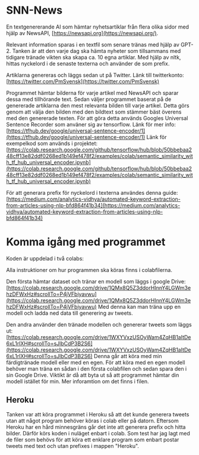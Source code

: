 # SNN-News

En textgenererande AI som hämtar nyhetsartiklar från flera olika sidor med hjälp av NewsAPI,  [https://newsapi.org](https://newsapi.org/).

Relevant information sparas i en textfil som senare tränas med hjälp av GPT-2. Tanken är att den varje dag ska hämta nyheter som tillsammans med tidigare tränade vikten ska skapa ca. 10 egna artiklar. Med hjälp av nltk, hittas nyckelord i de senaste texterna och använder de som prefix.

Artiklarna genereras och läggs sedan ut på Twitter. Länk till twitterkonto:  [https://twitter.com/PmSvensk](https://twitter.com/PmSvensk)

Programmet hämtar bilderna för varje artikel med NewsAPI och sparar dessa med tillhörande text. Sedan väljer programmet baserat på de genererade artiklarna den mest relevanta bilden till varje artikel. Detta görs genom att välja den bilden med den bildtext som stämmer bäst överens med den genererade texten. För att göra detta används Googles Universal Sentence Recorder som använer sig av tensorflow. Länk för mer info:  [https://tfhub.dev/google/universal-sentence-encoder/1](https://tfhub.dev/google/universal-sentence-encoder/1)  Länk för exempelkod som används i projektet:  [https://colab.research.google.com/github/tensorflow/hub/blob/50bbebaa248cff13e82ddf0268ed1b149ef478f2/examples/colab/semantic_similarity_with_tf_hub_universal_encoder.ipynb](https://colab.research.google.com/github/tensorflow/hub/blob/50bbebaa248cff13e82ddf0268ed1b149ef478f2/examples/colab/semantic_similarity_with_tf_hub_universal_encoder.ipynb)

För att generara prefix för nyckelord i texterna användes denna guide:  [https://medium.com/analytics-vidhya/automated-keyword-extraction-from-articles-using-nlp-bfd864f41b34](https://medium.com/analytics-vidhya/automated-keyword-extraction-from-articles-using-nlp-bfd864f41b34)

# Komma igång med programmet

Koden är uppdelad i två colabs:

Alla instruktioner om hur programmen ska köras finns i colabfilerna.

Den första hämtar dataset och tränar en modell som läggs i google Drive:  [https://colab.research.google.com/drive/1QMx8Q5Z3ddorHInnY4LGWm3ehzDFWxHz#scrollTo=P4jVFbiyavwu](https://colab.research.google.com/drive/1QMx8Q5Z3ddorHInnY4LGWm3ehzDFWxHz#scrollTo=P4jVFbiyavwu)  Med denna kan man träna upp en modell och ladda ned data till generering av tweets.

Den andra använder den tränade modellen och genererar tweets som läggs ut:  [https://colab.research.google.com/drive/1WXYVxzUSOyWam4ZqHB1aItDe6xL1rlXH#scrollTo=sJlbCdP3B2S6](https://colab.research.google.com/drive/1WXYVxzUSOyWam4ZqHB1aItDe6xL1rlXH#scrollTo=sJlbCdP3B2S6)  Denna går att köra med min färdigtränade modell eller med en egen. För att köra med en egen modell behöver man träna en sådan i den första colabfilen och sedan spara den i sin Google Drive. Viktikt är då att byta ut så att programmet hämtar din modell istället för min. Mer inforamtion om det finns i filen.

## Heroku

Tanken var att köra programmet i Heroku så att det kunde generera tweets utan att något program behöver köras i colab eller på datorn. Eftersom Heroku har en hård minnesgräns går det inte att generera prefix och hitta bilder. Därför körs koden i nuläget enbart i colab. Som test har jag lagt med de filer som behövs för att köra ett enklare program som enbart postar tweets med text och utan prefixes i mappen "Heroku".



